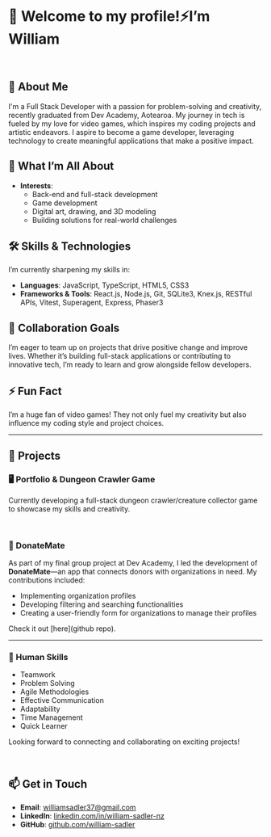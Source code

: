 # 👋 Welcome to my profile!⚡I’m William
&nbsp;  

## 🚀 About Me
I'm a Full Stack Developer with a passion for problem-solving and creativity, recently graduated from Dev Academy, Aotearoa. My journey in tech is fueled by my love for video games, which inspires my coding projects and artistic endeavors. I aspire to become a game developer, leveraging technology to create meaningful applications that make a positive impact.

## 🎯 What I’m All About
- **Interests**: 
  - Back-end and full-stack development
  - Game development
  - Digital art, drawing, and 3D modeling
  - Building solutions for real-world challenges

## 🛠 Skills & Technologies
I’m currently sharpening my skills in:
- **Languages**: JavaScript, TypeScript, HTML5, CSS3
- **Frameworks & Tools**: React.js, Node.js, Git, SQLite3, Knex.js, RESTful APIs, Vitest, Superagent, Express, Phaser3

## 🤝 Collaboration Goals
I’m eager to team up on projects that drive positive change and improve lives. Whether it’s building full-stack applications or contributing to innovative tech, I’m ready to learn and grow alongside fellow developers.

## ⚡ Fun Fact
I’m a huge fan of video games! They not only fuel my creativity but also influence my coding style and project choices.

---

## 🌟 Projects

### 🖥 Portfolio & Dungeon Crawler Game
Currently developing a full-stack dungeon crawler/creature collector game to showcase my skills and creativity.

&nbsp;  

### 💚 DonateMate
As part of my final group project at Dev Academy, I led the development of **DonateMate**—an app that connects donors with organizations in need. My contributions included:
- Implementing organization profiles
- Developing filtering and searching functionalities
- Creating a user-friendly form for organizations to manage their profiles

Check it out [here](github repo).


---

### 🧠 Human Skills
- Teamwork
- Problem Solving
- Agile Methodologies
- Effective Communication
- Adaptability
- Time Management
- Quick Learner


Looking forward to connecting and collaborating on exciting projects!


&nbsp;  

## 📫 Get in Touch
- **Email**: [williamsadler37@gmail.com](mailto:williamsadler37@gmail.com)
- **LinkedIn**: [linkedin.com/in/william-sadler-nz](https://linkedin.com/in/william-sadler-nz)
- **GitHub**: [github.com/william-sadler](https://github.com/william-sadler)
